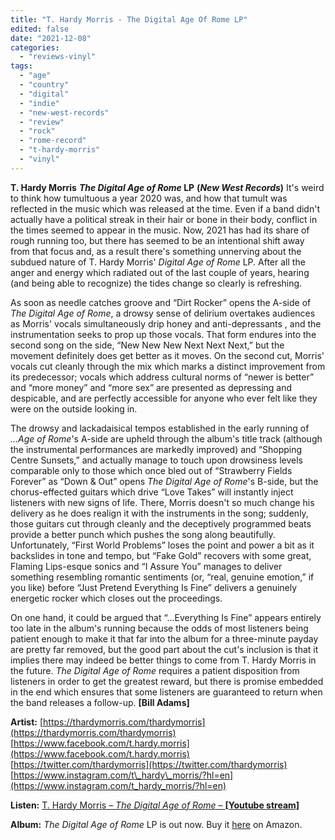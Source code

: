 ```yaml
---
title: "T. Hardy Morris - The Digital Age Of Rome LP"
edited: false
date: "2021-12-08"
categories:
  - "reviews-vinyl"
tags:
  - "age"
  - "country"
  - "digital"
  - "indie"
  - "new-west-records"
  - "review"
  - "rock"
  - "rome-record"
  - "t-hardy-morris"
  - "vinyl"
---
```


**T. Hardy Morris** **_The Digital Age of Rome_ LP** **(_New West Records_)** It's weird to think how tumultuous a year 2020 was, and how that tumult was reflected in the music which was released at the time. Even if a band didn't actually have a political streak in their hair or bone in their body, conflict in the times seemed to appear in the music. Now, 2021 has had its share of rough running too, but there has seemed to be an intentional shift away from that focus and, as a result there's something unnerving about the subdued nature of T. Hardy Morris' _Digital Age of Rome_ LP. After all the anger and energy which radiated out of the last couple of years, hearing (and being able to recognize) the tides change so clearly is refreshing.

As soon as needle catches groove and “Dirt Rocker” opens the A-side of _The Digital Age of Rome_, a drowsy sense of delirium overtakes audiences as Morris' vocals simultaneously drip honey and anti-depressants , and the instrumentation seeks to prop up those vocals. That form endures into the second song on the side, “New New New Next Next Next,” but the movement definitely does get better as it moves. On the second cut, Morris' vocals cut cleanly through the mix which marks a distinct improvement from its predecessor; vocals which address cultural norms of “newer is better” and “more money” and “more sex” are presented as depressing and despicable, and are perfectly accessible for anyone who ever felt like they were on the outside looking in.

The drowsy and lackadaisical tempos established in the early running of _...Age of Rome_'s A-side are upheld through the album's title track (although the instrumental performances are markedly improved) and “Shopping Centre Sunsets,” and actually manage to touch upon drowsiness levels comparable only to those which once bled out of “Strawberry Fields Forever” as “Down & Out” opens _The Digital Age of Rome_'s B-side, but the chorus-effected guitars which drive “Love Takes” will instantly inject listeners with new signs of life. There, Morris doesn't so much change his delivery as he does realign it with the instruments in the song; suddenly, those guitars cut through cleanly and the deceptively programmed beats provide a better punch which pushes the song along beautifully. Unfortunately, “First World Problems” loses the point and power a bit as it backslides in tone and tempo, but “Fake Gold” recovers with some great, Flaming Lips-esque sonics and “I Assure You” manages to deliver something resembling romantic sentiments (or, “real, genuine emotion,” if you like) before “Just Pretend Everything Is Fine” delivers a genuinely energetic rocker which closes out the proceedings.

On one hand, it could be argued that “...Everything Is Fine” appears entirely too late in the album's running because the odds of most listeners being patient enough to make it that far into the album for a three-minute payday are pretty far removed, but the good part about the cut's inclusion is that it implies there may indeed be better things to come from T. Hardy Morris in the future. _The Digital Age of Rome_ requires a patient disposition from listeners in order to get the greatest reward, but there is promise embedded in the end which ensures that some listeners are guaranteed to return when the band releases a follow-up. **\[Bill Adams\]**

**Artist:** [https://thardymorris.com/thardymorris](https://thardymorris.com/thardymorris) [https://www.facebook.com/t.hardy.morris](https://www.facebook.com/t.hardy.morris) [https://twitter.com/thardymorris](https://twitter.com/thardymorris) [https://www.instagram.com/t\_hardy\_morris/?hl=en](https://www.instagram.com/t_hardy_morris/?hl=en)

**Listen:** [T. Hardy Morris – _The Digital Age of Rome_ – **\[Youtube stream\]**](https://www.youtube.com/watch?v=TdQ3SOupMuk&list=OLAK5uy_k3l1yDXZafZHwW71O34fzy5M3ePpRhjh0)

**Album:** _The Digital Age of Rome_ LP is out now. Buy it [here](https://www.amazon.com/Digital-Age-Rome-Hardy-Morris/dp/B0923ZZ338/ref=sr_1_1?crid=3P8W7FI151578&keywords=t.+hardy+morris+-+The+Digital+Age+of+Rome&qid=1636688714&qsid=130-0149969-4430773&sprefix=T.+Hard%2Caps%2C186&sr=8-1&sres=B0923ZZ338%2CB0914W1J32%2CB091531QWN%2CB0914VLWBW%2CB0914MJ7V5%2CB0915SWRVG%2CB0915SQXPJ%2CB0915SKZMJ%2CB0915R6QVR%2CB0915DPLX2%2CB09156PWWJ&srpt=ABIS_BOOK) on Amazon.
